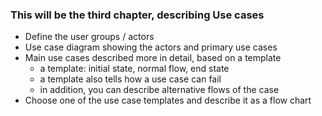 ### This will be the third chapter, describing Use cases

* Define the user groups / actors
* Use case diagram showing the actors and primary use cases
* Main use cases described more in detail, based on a template
  * a template: initial state, normal flow, end state
  * a template also tells how a use case can fail
  * in addition, you can describe alternative flows of the case
* Choose one of the use case templates and describe it as a flow chart

